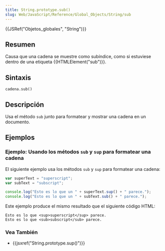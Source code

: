 ```yaml
---
title: String.prototype.sub()
slug: Web/JavaScript/Reference/Global_Objects/String/sub
---
```


{{JSRef("Objetos_globales", "String")}}

## Resumen

Causa que una cadena se muestre como subíndice, como si estuviese dentro de una etiqueta {{HTMLElement("sub")}}.

## Sintaxis

```
cadena.sub()
```

## Descripción

Usa el método `sub` junto para formatear y mostrar una cadena en un documento.

## Ejemplos

### Ejemplo: Usando los métodos `sub` y `sup` para formatear una cadena

El siguiente ejemplo usa los métodos `sub` y `sup` para formatear una cadena:

```js
var superText = "superscript";
var subText = "subscript";

console.log("Esto es lo que un " + superText.sup() + " parece.");
console.log("Esto es lo que un " + subText.sub() + " parece.");
```

Este ejemplo produce el mismo resultado que el siguiente código HTML:

```html-nolint
Esto es lo que <sup>superscript</sup> parece.
Esto es lo que <sub>subscript</sub> parece.
```

### Vea También

- {{jsxref("String.prototype.sup()")}}
